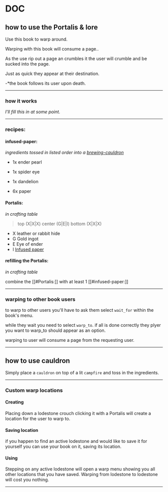 # DOC

## how to use the Portalis & lore

Use this book to warp around.

Warping with this book
will consume a page..

As the use rip out a page an crumbles it the user will crumble and be
sucked into the page.

Just as quick they appear at their destination.

-\*the book follows its user upon death.

---

### how it works

_I'll fill this in at some point._

---

### recipes:

#### infused-paper:

_ingredients tossed in listed order into a [brewing-cauldron](#how-to-use-cauldron)_

- 1x ender pearl
- 1x spider eye
- 1x dandelion

- 6x paper

#### Portalis:

_in crafting table_

> top (X|X|X)
> center (G|E|I)
> bottom (X|X|X)

- X leather or rabbit hide
- G Gold ingot
- E Eye of ender
- I [Infused paper](#infused-paper)

#### refilling the Portalis:

_in crafting table_

combine the [[#Portalis:]] with at least 1 [[#infused-paper:]]

---

### warping to other book users

to warp to other users you'll
have to ask them select
`wait_for` within the book's
menu.

while they wait you need to
select `warp_to`. if all is
done correctly they plyer you
want to warp_to should appear
as an option.

warping to user will consume a
page from the requesting user.

---

## how to use cauldron

Simply place a `cauldron` on top of a lit `campfire`
and toss in the ingredients.

---

### Custom warp locations

#### Creating

Placing down a lodestone crouch
clicking it with a Portalis will
create a location for the user to
warp to.

#### Saving location

if you happen to find an
active lodestone and would
like to save it for yourself
you can use your book on it,
saving its location.

#### Using

Stepping on any active
lodestone will open a warp
menu showing you all other
locations that you have
saved. Warping from lodestone
to lodestone will cost you
nothing.

---
